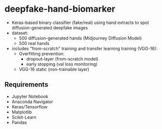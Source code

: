 # deepfake-hand-biomarker
- Keras-based binary classifier (fake/real) using hand extracts to spot diffusion-generated deepfake images
- dataset:
  - 500 diffusion-generated hands (Midjourney Diffusion Model)
  - 500 real hands
- includes "from-scratch" training and transfer learning training (VGG-16):
  - Overfitting prevention:
    - dropout-layer (from-scratch model)
    - early stopping (val loss monitoring)
  - VGG-16 static (non-trainable layer)

## Requirements
- Jupyter Notebook
- Anaconda Navigator 
- Keras/Tensorflow
- Matplotlib
- Scikit-Learn
- Pandas
  
